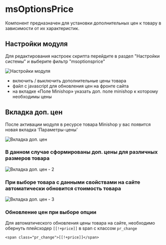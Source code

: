 # msOptionsPrice

Компонент предназначен для установки дополнительных цен к товару в зависимости от их характеристик.

## Настройки модуля

Для редактирования настроек скрипта перейдите в раздел "Настройки системы" и выберите фильтр "msoptionsprice"

![Настройки модуля](http://modx.pro/assets/images/tickets/3409/8636c50d7d7c56de9ecf75b700a83ee47e5e451e.png)

- включить / выключить дополнительные цены товара
- файл c javascript для обновления цен на фронте сайта
- на вкладке «Поле Minishop» указать доп. поле minishop к которому необходимы цены

## Вкладка доп. цен

После активации модуля в ресурсе товара Minishop у вас появится новая вкладка 'Параметры-цены'

![Вкладка доп. цен](http://modx.pro/assets/images/tickets/3409/8f710546c040201c963873de2ebc044d942e1bb7.png)

### В данном случае сформированы доп. цены для различных размеров товара

![Вкладка доп. цен - 2](http://modx.pro/assets/images/tickets/3409/30ce2928760b6518fa5d65a1e6eae17a743f9b1d.png)

### При выборе товара с данными свойствами на сайте автоматически обновится стоимость товара

![Вкладка доп. цен - 3](http://modx.pro/assets/images/tickets/3409/198b956b16510e7c3a24092a2faef19e3b7cb240.png)

### Обновление цен при выборе опции

Для автоматического обновления цены товара на сайте, необходимо обернуть плейсходер `[[!+price]]` в span с классом `pr_change`

```modx
<span class="pr_change">[[!+price]]</span>
```
